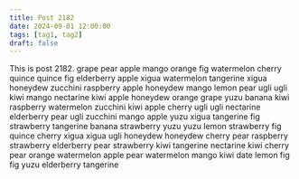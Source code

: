 ```yaml
---
title: Post 2182
date: 2024-09-01 12:00:00
tags: [tag1, tag2]
draft: false
---
```

This is post 2182.
grape
pear
apple
mango
orange
fig
watermelon
cherry
quince
quince
fig
elderberry
apple
xigua
watermelon
tangerine
xigua
honeydew
zucchini
raspberry
apple
honeydew
mango
lemon
pear
ugli
ugli
kiwi
mango
nectarine
kiwi
apple
honeydew
orange
grape
yuzu
banana
kiwi
raspberry
watermelon
zucchini
kiwi
apple
cherry
ugli
ugli
nectarine
elderberry
pear
ugli
zucchini
mango
apple
yuzu
xigua
tangerine
fig
strawberry
tangerine
banana
strawberry
yuzu
yuzu
lemon
strawberry
fig
quince
cherry
xigua
xigua
ugli
honeydew
honeydew
cherry
pear
raspberry
strawberry
elderberry
pear
strawberry
kiwi
tangerine
nectarine
kiwi
cherry
pear
orange
watermelon
apple
pear
watermelon
mango
kiwi
date
lemon
fig
fig
yuzu
elderberry
tangerine
